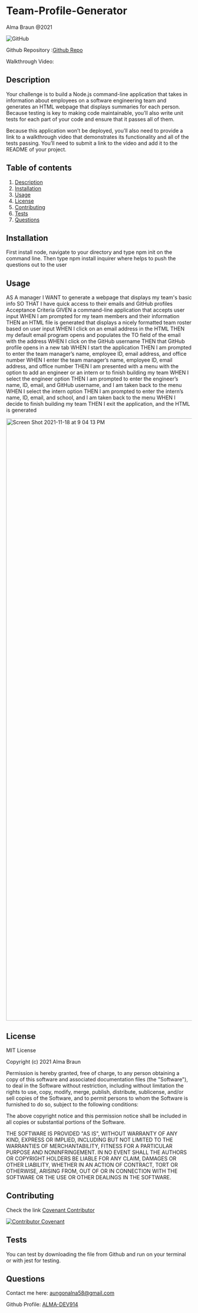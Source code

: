 # Team-Profile-Generator

Alma Braun @2021

<img alt="GitHub" src="https://img.shields.io/github/license/Alma-Dev914/Team-Profile-Generator">

Github Repository :[Github Repo](https://github.com/ALMA-DEV914/Team-Profile-Generator)

Walkthrough Video:

## Description<a name="description"></a>
Your challenge is to build a Node.js command-line application that takes in information about employees on a software engineering team and generates an HTML webpage that displays summaries for each person. Because testing is key to making code maintainable, you’ll also write unit tests for each part of your code and ensure that it passes all of them.

Because this application won’t be deployed, you’ll also need to provide a link to a walkthrough video that demonstrates its functionality and all of the tests passing. You’ll need to submit a link to the video and add it to the README of your project.


## Table of contents
    
1. [Description](#description)
2. [Installation](#installation)
3. [Usage](#usage)
4. [License](#license)
5. [Contributing](#contributing)
6. [Tests](#tests)
7. [Questions](#questions)
        
## Installation<a name="installation"></a>
First install node, navigate to your directory and type npm init on the command line. Then type npm install inquirer where helps to push the questions out to the user

## Usage<a name="usage"></a>
AS A manager
I WANT to generate a webpage that displays my team's basic info
SO THAT I have quick access to their emails and GitHub profiles
Acceptance Criteria
GIVEN a command-line application that accepts user input
WHEN I am prompted for my team members and their information
THEN an HTML file is generated that displays a nicely formatted team roster based on user input
WHEN I click on an email address in the HTML
THEN my default email program opens and populates the TO field of the email with the address
WHEN I click on the GitHub username
THEN that GitHub profile opens in a new tab
WHEN I start the application
THEN I am prompted to enter the team manager’s name, employee ID, email address, and office number
WHEN I enter the team manager’s name, employee ID, email address, and office number
THEN I am presented with a menu with the option to add an engineer or an intern or to finish building my team
WHEN I select the engineer option
THEN I am prompted to enter the engineer’s name, ID, email, and GitHub username, and I am taken back to the menu
WHEN I select the intern option
THEN I am prompted to enter the intern’s name, ID, email, and school, and I am taken back to the menu
WHEN I decide to finish building my team
THEN I exit the application, and the HTML is generated
 
 <img width="1636" alt="Screen Shot 2021-11-18 at 9 04 13 PM" src="https://user-images.githubusercontent.com/65073138/142569050-473a6d36-48d2-4d6d-aa8f-4b893d5962d8.png">


## License<a name="license"></a>

MIT License

Copyright (c) 2021 Alma Braun

Permission is hereby granted, free of charge, to any person obtaining a copy
of this software and associated documentation files (the "Software"), to deal
in the Software without restriction, including without limitation the rights
to use, copy, modify, merge, publish, distribute, sublicense, and/or sell
copies of the Software, and to permit persons to whom the Software is
furnished to do so, subject to the following conditions:

The above copyright notice and this permission notice shall be included in all
copies or substantial portions of the Software.

THE SOFTWARE IS PROVIDED "AS IS", WITHOUT WARRANTY OF ANY KIND, EXPRESS OR
IMPLIED, INCLUDING BUT NOT LIMITED TO THE WARRANTIES OF MERCHANTABILITY,
FITNESS FOR A PARTICULAR PURPOSE AND NONINFRINGEMENT. IN NO EVENT SHALL THE
AUTHORS OR COPYRIGHT HOLDERS BE LIABLE FOR ANY CLAIM, DAMAGES OR OTHER
LIABILITY, WHETHER IN AN ACTION OF CONTRACT, TORT OR OTHERWISE, ARISING FROM,
OUT OF OR IN CONNECTION WITH THE SOFTWARE OR THE USE OR OTHER DEALINGS IN THE
SOFTWARE.
    
## Contributing<a name="contributing"></a>
Check the link [Covenant Contributor](https://www.contributor-covenant.org) 
 
[![Contributor Covenant](https://img.shields.io/badge/Contributor%20Covenant-2.1-4baaaa.svg)](code_of_conduct.md)


## Tests<a name="tests"></a>
You can test by downloading the file from Github and run on your terminal or with jest for testing.
    
## Questions<a name="questions"></a>
Contact me here: <a href = "mailto: aungonalna58@gmail.com"> aungonalna58@gmail.com</a>

Github Profile: <a href="https://github.com/ALMA-DEV914">ALMA-DEV914</a> 

    
